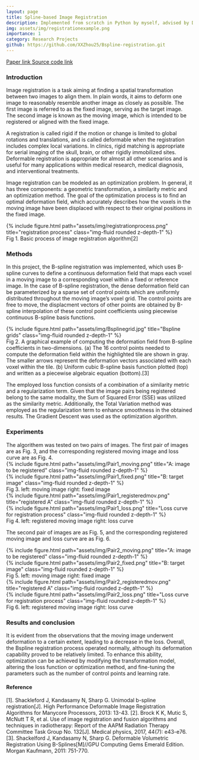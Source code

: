 ```yaml
---
layout: page
title: Spline-based Image Registration
description: Implemented from scratch in Python by myself, advised by Dr. Geoffrey Hugo
img: assets/img/registrationexample.png
importance: 1
category: Research Projects
github: https://github.com/XXZhou25/Bspline-registration.git
---
```


<a href="https://drive.google.com/file/d/1tbEq5cUqf1oVPBx8e5KS1l04Wh_IdN5N/view?usp=drive_link"> Paper link </a>
<a href="https://github.com/XXZhou25/Bspline-registration.git"> Source code link </a>

<h3 class="container-title"> Introduction </h3>
Image registration is a task aiming at finding a spatial transformation between two images to align them. In plain words, it aims to deform one image to reasonably resemble another image as closely as possible. The first image is referred to as the fixed image, serving as the target image. The second image is known as the moving image, which is intended to be registered or aligned with the fixed image. 

A registration is called rigid if the motion or change is limited to global rotations and translations, and is called deformable when the registration includes complex local variations. In clinics, rigid matching is appropriate for serial imaging of the skull, brain, or other rigidly immobilized sites. Deformable registration is appropriate for almost all other scenarios and is useful for many applications within medical research, medical diagnosis, and interventional treatments.

Image registration can be modeled as an optimization problem. In general, it has three components: a geometric transformation, a similarity metric and an optimization method. The goal of the optimization process is to find an optimal deformation field, which accurately describes how the voxels in the moving image have been displaced with respect to their original positions in the fixed image. 

<div class="row">
    <div class="col-sm-8 mt-3 mt-md-0">
        {% include figure.html path="assets/img/registrationprocess.png" title="registration process" class="img-fluid rounded z-depth-1" %}
    </div>
</div>
<div class="caption">
    Fig 1. Basic process of image registration algorithm[2]
</div>

<h3 class="container-title"> Methods </h3>

In this project, the B-spline registration was implemented, which uses B-spline curves to define a continuous deformation field that maps each voxel in a moving image to a corresponding voxel within a fixed or reference image. In the case of B-spline registration, the dense deformation field can be parameterized by a sparse set of control points which are uniformly distributed throughout the moving image’s voxel grid. The control points are free to move, the displacment vectors of other points are obtained by B-spline interpolation of these control point coefficients using piecewise continuous B-spline basis functions. 

<div class="row">
    <div class="col-sm-8 mt-3 mt-md-0">
        {% include figure.html path="assets/img/Bsplinegrid.jpg" title="Bspline grids" class="img-fluid rounded z-depth-1" %}
    </div>
</div>
<div class="caption">
    Fig 2.  A graphical example of computing the deformation field from B-spline coefficients in two-dimensions. (a) The 16 control points needed to compute the deformation field within the highlighted tile are shown in gray. The smaller arrows represent the deformation vectors associated with each voxel within the tile. (b) Uniform cubic B-spline basis function plotted (top) and written as a piecewise algebraic equation (bottom).[3]
</div>

The employed loss function consists of a combination of a similarity metric and a regularization term. Given that the image pairs being registered belong to the same modality, the Sum of Squared Error (SSE) was utilized as the similarity metric. Additionally, the Total Variation method was employed as the regularization term to enhance smoothness in the obtained results. The Gradient Descent was used as the optimization algorithm. 

<h3 class="container-title"> Experiments </h3>
The algorithem was tested on two pairs of images.
The first pair of images are as Fig. 3, and the corresponding registered moving image and loss curve are as Fig. 4. 

<div class="row">
    <div class="col-sm-4 mt-3 mt-md-0">
        {% include figure.html path="assets/img/Pair1_moving.png" title="A: image to be registered" class="img-fluid rounded z-depth-1" %}
    </div>
    <div class="col-sm-4 mt-3 mt-md-0">
        {% include figure.html path="assets/img/Pair1_fixed.png" title="B: target image" class="img-fluid rounded z-depth-1" %}
    </div>
</div>
<div class="caption">
    Fig 3. left: moving image    right: fixed image
</div>

<div class="row">
    <div class="col-sm-4 mt-3 mt-md-0">
        {% include figure.html path="assets/img/Pair1_registeredmov.png" title="registered A" class="img-fluid rounded z-depth-1" %}
    </div>
    <div class="col-sm-4 mt-3 mt-md-0">
        {% include figure.html path="assets/img/Pair1_loss.png" title="Loss curve for registration process" class="img-fluid rounded z-depth-1" %}
    </div>
</div>
<div class="caption">
    Fig 4. left: registered moving image     right: loss curve
</div>

The second pair of images are as Fig. 5, and the corresponding registered moving image and loss curve are as Fig. 6. 

<div class="row">
    <div class="col-sm-4 mt-3 mt-md-0">
        {% include figure.html path="assets/img/Pair2_moving.png" title="A: image to be registered" class="img-fluid rounded z-depth-1" %}
    </div>
    <div class="col-sm-4 mt-3 mt-md-0">
        {% include figure.html path="assets/img/Pair2_fixed.png" title="B: target image" class="img-fluid rounded z-depth-1" %}
    </div>
</div>
<div class="caption">
    Fig 5. left: moving image    right: fixed image
</div>


<div class="row">
    <div class="col-sm-4 mt-3 mt-md-0">
        {% include figure.html path="assets/img/Pair2_registeredmov.png" title="registered A" class="img-fluid rounded z-depth-1" %}
    </div>
    <div class="col-sm-4 mt-3 mt-md-0">
        {% include figure.html path="assets/img/Pair2_loss.png" title="Loss curve for registration process" class="img-fluid rounded z-depth-1" %}
    </div>
</div>
<div class="caption">
    Fig 6. left: registered moving image     right: loss curve
</div>


<h3 class="container-title"> Results and conclusion </h3>

It is evident from the observations that the moving image underwent deformation to a certain extent, leading to a decrease in the loss. Overall, the Bspline registration process operated normally, although its deformation capability proved to be relatively limited. To enhance this ability, optimization can be achieved by modifying the transformation model, altering the loss function or optimization method, and fine-tuning the parameters such as the number of control points and learning rate.




<h4 class="container-title"> Reference </h4>
[1]. Shackleford J, Kandasamy N, Sharp G. Unimodal b-spline registration[J]. High Performance Deformable Image Registration Algorithms for Manycore Processors, 2013: 13-43.
[2]. Brock K K, Mutic S, McNutt T R, et al. Use of image registration and fusion algorithms and techniques in radiotherapy: Report of the AAPM Radiation Therapy Committee Task Group No. 132[J]. Medical physics, 2017, 44(7): e43-e76.
[3]. Shackelford J, Kandasamy N, Sharp G. Deformable Volumetric Registration Using B-Splines[M]//GPU Computing Gems Emerald Edition. Morgan Kaufmann, 2011: 751-770.
